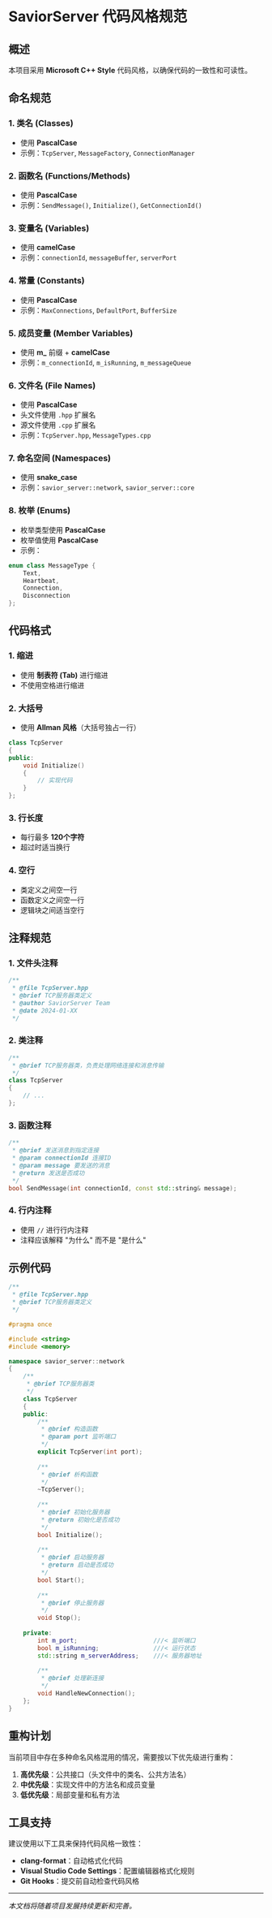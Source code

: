 # SaviorServer 代码风格规范

## 概述

本项目采用 **Microsoft C++ Style** 代码风格，以确保代码的一致性和可读性。

## 命名规范

### 1. 类名 (Classes)
- 使用 **PascalCase**
- 示例：`TcpServer`, `MessageFactory`, `ConnectionManager`

### 2. 函数名 (Functions/Methods)
- 使用 **PascalCase**
- 示例：`SendMessage()`, `Initialize()`, `GetConnectionId()`

### 3. 变量名 (Variables)
- 使用 **camelCase**
- 示例：`connectionId`, `messageBuffer`, `serverPort`

### 4. 常量 (Constants)
- 使用 **PascalCase**
- 示例：`MaxConnections`, `DefaultPort`, `BufferSize`

### 5. 成员变量 (Member Variables)
- 使用 **m_** 前缀 + **camelCase**
- 示例：`m_connectionId`, `m_isRunning`, `m_messageQueue`

### 6. 文件名 (File Names)
- 使用 **PascalCase**
- 头文件使用 `.hpp` 扩展名
- 源文件使用 `.cpp` 扩展名
- 示例：`TcpServer.hpp`, `MessageTypes.cpp`

### 7. 命名空间 (Namespaces)
- 使用 **snake_case**
- 示例：`savior_server::network`, `savior_server::core`

### 8. 枚举 (Enums)
- 枚举类型使用 **PascalCase**
- 枚举值使用 **PascalCase**
- 示例：
```cpp
enum class MessageType {
    Text,
    Heartbeat,
    Connection,
    Disconnection
};
```

## 代码格式

### 1. 缩进
- 使用 **制表符 (Tab)** 进行缩进
- 不使用空格进行缩进

### 2. 大括号
- 使用 **Allman 风格**（大括号独占一行）
```cpp
class TcpServer
{
public:
	void Initialize()
	{
		// 实现代码
	}
};
```

### 3. 行长度
- 每行最多 **120个字符**
- 超过时适当换行

### 4. 空行
- 类定义之间空一行
- 函数定义之间空一行
- 逻辑块之间适当空行

## 注释规范

### 1. 文件头注释
```cpp
/**
 * @file TcpServer.hpp
 * @brief TCP服务器类定义
 * @author SaviorServer Team
 * @date 2024-01-XX
 */
```

### 2. 类注释
```cpp
/**
 * @brief TCP服务器类，负责处理网络连接和消息传输
 */
class TcpServer
{
    // ...
};
```

### 3. 函数注释
```cpp
/**
 * @brief 发送消息到指定连接
 * @param connectionId 连接ID
 * @param message 要发送的消息
 * @return 发送是否成功
 */
bool SendMessage(int connectionId, const std::string& message);
```

### 4. 行内注释
- 使用 `//` 进行行内注释
- 注释应该解释 "为什么" 而不是 "是什么"

## 示例代码

```cpp
/**
 * @file TcpServer.hpp
 * @brief TCP服务器类定义
 */

#pragma once

#include <string>
#include <memory>

namespace savior_server::network
{
	/**
	 * @brief TCP服务器类
	 */
	class TcpServer
	{
	public:
		/**
		 * @brief 构造函数
		 * @param port 监听端口
		 */
		explicit TcpServer(int port);
		
		/**
		 * @brief 析构函数
		 */
		~TcpServer();
		
		/**
		 * @brief 初始化服务器
		 * @return 初始化是否成功
		 */
		bool Initialize();
		
		/**
		 * @brief 启动服务器
		 * @return 启动是否成功
		 */
		bool Start();
		
		/**
		 * @brief 停止服务器
		 */
		void Stop();
		
	private:
		int m_port;						///< 监听端口
		bool m_isRunning;				///< 运行状态
		std::string m_serverAddress;	///< 服务器地址
		
		/**
		 * @brief 处理新连接
		 */
		void HandleNewConnection();
	};
}
```

## 重构计划

当前项目中存在多种命名风格混用的情况，需要按以下优先级进行重构：

1. **高优先级**：公共接口（头文件中的类名、公共方法名）
2. **中优先级**：实现文件中的方法名和成员变量
3. **低优先级**：局部变量和私有方法

## 工具支持

建议使用以下工具来保持代码风格一致性：
- **clang-format**：自动格式化代码
- **Visual Studio Code Settings**：配置编辑器格式化规则
- **Git Hooks**：提交前自动检查代码风格

---

*本文档将随着项目发展持续更新和完善。*